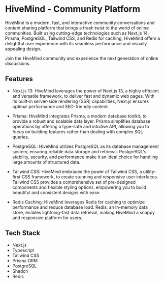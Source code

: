 # HiveMind - Community Platform

HiveMind is a modern, fast, and interactive community conversations and content sharing platform that brings a fresh twist to the world of online communities. Built using cutting-edge technologies such as Next.js 14, Prisma, PostgreSQL, Tailwind CSS, and Redis for caching, HiveMind offers a delightful user experience with its seamless performance and visually appealing design.

Join the HiveMind community and experience the next generation of online discussions.

## Features

- Next.js 13: HiveMind leverages the power of Next.js 13, a highly efficient and versatile framework, to deliver fast and dynamic web pages. With its built-in server-side rendering (SSR) capabilities, Next.js ensures optimal performance and SEO-friendly content.

- Prisma: HiveMind integrates Prisma, a modern database toolkit, to provide a robust and scalable data layer. Prisma simplifies database operations by offering a type-safe and intuitive API, allowing you to focus on building features rather than dealing with complex SQL queries.

- PostgreSQL: HiveMind utilizes PostgreSQL as its database management system, ensuring reliable data storage and retrieval. PostgreSQL's stability, security, and performance make it an ideal choice for handling large amounts of structured data.

- Tailwind CSS: HiveMind embraces the power of Tailwind CSS, a utility-first CSS framework, to create stunning and responsive user interfaces. Tailwind CSS provides a comprehensive set of pre-designed components and flexible styling options, empowering you to build beautiful and consistent designs with ease.

- Redis Caching: HiveMind leverages Redis for caching to optimize performance and reduce database load. Redis, an in-memory data store, enables lightning-fast data retrieval, making HiveMind a snappy and responsive platform for users.

## Tech Stack

- Next.js
- Typescript
- Tailwind CSS
- Prisma ORM
- PostgreSQL
- Shadcn
- Redis
